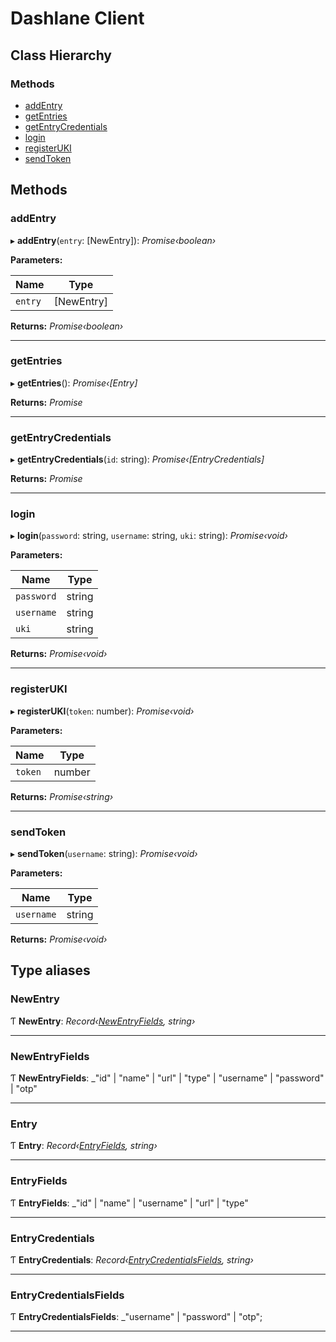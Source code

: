 # Dashlane Client

## Class Hierarchy

### Methods

- [addEntry](README.md#addaccount)
- [getEntries](README.md#getaccounts)
- [getEntryCredentials](README.md#getaccountcredentials)
- [login](README.md#login)
- [registerUKI](README.md#registerUKI)
- [sendToken](README.md#sendToken)

## Methods

### addEntry

▸ **addEntry**(`entry`: [NewEntry]): _Promise‹boolean›_

**Parameters:**

| Name    | Type       |
| ------- | ---------- |
| `entry` | [NewEntry] |

**Returns:** _Promise‹boolean›_

---

### getEntries

▸ **getEntries**(): _Promise‹[Entry]_

**Returns:** _Promise_

---

### getEntryCredentials

▸ **getEntryCredentials**(`id`: string): _Promise‹[EntryCredentials]_

**Returns:** _Promise_

---

### login

▸ **login**(`password`: string, `username`: string, `uki`: string): _Promise‹void›_

**Parameters:**

| Name       | Type   |
| ---------- | ------ |
| `password` | string |
| `username` | string |
| `uki`      | string |

**Returns:** _Promise‹void›_

---

### registerUKI

▸ **registerUKI**(`token`: number): _Promise‹void›_

**Parameters:**

| Name    | Type   |
| ------- | ------ |
| `token` | number |

**Returns:** _Promise‹string›_

---

### sendToken

▸ **sendToken**(`username`: string): _Promise‹void›_

**Parameters:**

| Name       | Type   |
| ---------- | ------ |
| `username` | string |

**Returns:** _Promise‹void›_

## Type aliases

### NewEntry

Ƭ **NewEntry**: _Record‹[NewEntryFields](README.md#newentryfields), string›_

---

### NewEntryFields

Ƭ **NewEntryFields**: \_"id" | "name" | "url" | "type" | "username" | "password" | "otp"

---

### Entry

Ƭ **Entry**: _Record‹[EntryFields](README.md#entryfields), string›_

---

### EntryFields

Ƭ **EntryFields**: \_"id" | "name" | "username" | "url" | "type"

---

### EntryCredentials

Ƭ **EntryCredentials**: _Record‹[EntryCredentialsFields](README.md#entrycredentialsfields), string›_

---

### EntryCredentialsFields

Ƭ **EntryCredentialsFields**: \_"username" | "password" | "otp";

---
